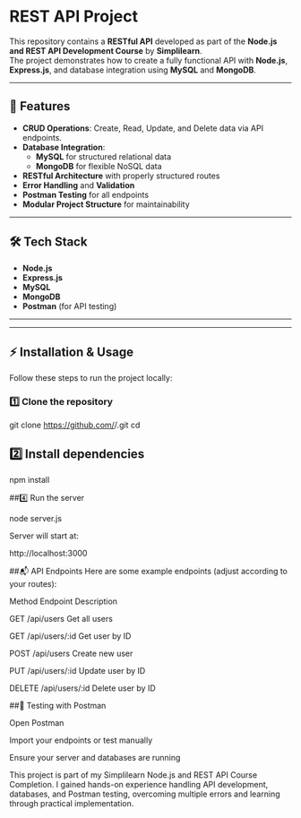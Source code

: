 # REST API Project

This repository contains a **RESTful API** developed as part of the **Node.js and REST API Development Course** by **Simplilearn**.  
The project demonstrates how to create a fully functional API with **Node.js**, **Express.js**, and database integration using **MySQL** and **MongoDB**.

---

## 📌 Features

- **CRUD Operations**: Create, Read, Update, and Delete data via API endpoints.
- **Database Integration**:
  - **MySQL** for structured relational data
  - **MongoDB** for flexible NoSQL data
- **RESTful Architecture** with properly structured routes
- **Error Handling** and **Validation**
- **Postman Testing** for all endpoints
- **Modular Project Structure** for maintainability

---

## 🛠 Tech Stack

- **Node.js**
- **Express.js**
- **MySQL**
- **MongoDB**
- **Postman** (for API testing)

---
---

## ⚡ Installation & Usage

Follow these steps to run the project locally:

### 1️⃣ Clone the repository

git clone https://github.com/<your-username>/<your-repo-name>.git
cd <your-repo-name>


## 2️⃣ Install dependencies

npm install

##4️⃣ Run the server

node server.js

Server will start at:

http://localhost:3000


##📬 API Endpoints
Here are some example endpoints (adjust according to your routes):

Method	Endpoint	Description

GET	/api/users	Get all users

GET	/api/users/:id	Get user by ID

POST	/api/users	Create new user

PUT	/api/users/:id	Update user by ID

DELETE	/api/users/:id	Delete user by ID

##🧪 Testing with Postman

Open Postman

Import your endpoints or test manually

Ensure your server and databases are running

This project is part of my Simplilearn Node.js and REST API Course Completion.
I gained hands-on experience handling API development, databases, and Postman testing, overcoming multiple errors and learning through practical implementation.


